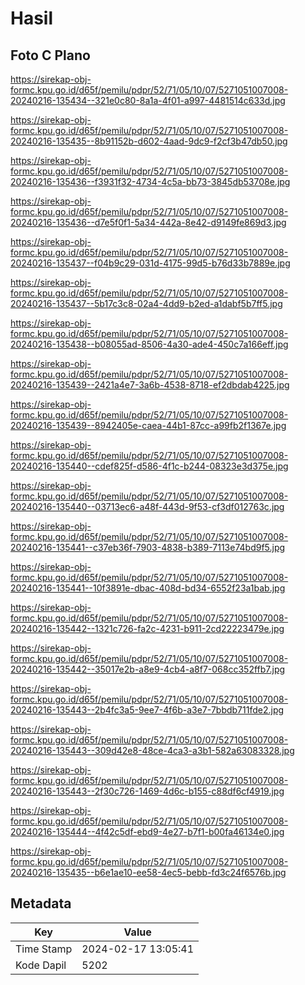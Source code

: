 # Hasil

## Foto C Plano

https://sirekap-obj-formc.kpu.go.id/d65f/pemilu/pdpr/52/71/05/10/07/5271051007008-20240216-135434--321e0c80-8a1a-4f01-a997-4481514c633d.jpg

https://sirekap-obj-formc.kpu.go.id/d65f/pemilu/pdpr/52/71/05/10/07/5271051007008-20240216-135435--8b91152b-d602-4aad-9dc9-f2cf3b47db50.jpg

https://sirekap-obj-formc.kpu.go.id/d65f/pemilu/pdpr/52/71/05/10/07/5271051007008-20240216-135436--f3931f32-4734-4c5a-bb73-3845db53708e.jpg

https://sirekap-obj-formc.kpu.go.id/d65f/pemilu/pdpr/52/71/05/10/07/5271051007008-20240216-135436--d7e5f0f1-5a34-442a-8e42-d9149fe869d3.jpg

https://sirekap-obj-formc.kpu.go.id/d65f/pemilu/pdpr/52/71/05/10/07/5271051007008-20240216-135437--f04b9c29-031d-4175-99d5-b76d33b7889e.jpg

https://sirekap-obj-formc.kpu.go.id/d65f/pemilu/pdpr/52/71/05/10/07/5271051007008-20240216-135437--5b17c3c8-02a4-4dd9-b2ed-a1dabf5b7ff5.jpg

https://sirekap-obj-formc.kpu.go.id/d65f/pemilu/pdpr/52/71/05/10/07/5271051007008-20240216-135438--b08055ad-8506-4a30-ade4-450c7a166eff.jpg

https://sirekap-obj-formc.kpu.go.id/d65f/pemilu/pdpr/52/71/05/10/07/5271051007008-20240216-135439--2421a4e7-3a6b-4538-8718-ef2dbdab4225.jpg

https://sirekap-obj-formc.kpu.go.id/d65f/pemilu/pdpr/52/71/05/10/07/5271051007008-20240216-135439--8942405e-caea-44b1-87cc-a99fb2f1367e.jpg

https://sirekap-obj-formc.kpu.go.id/d65f/pemilu/pdpr/52/71/05/10/07/5271051007008-20240216-135440--cdef825f-d586-4f1c-b244-08323e3d375e.jpg

https://sirekap-obj-formc.kpu.go.id/d65f/pemilu/pdpr/52/71/05/10/07/5271051007008-20240216-135440--03713ec6-a48f-443d-9f53-cf3df012763c.jpg

https://sirekap-obj-formc.kpu.go.id/d65f/pemilu/pdpr/52/71/05/10/07/5271051007008-20240216-135441--c37eb36f-7903-4838-b389-7113e74bd9f5.jpg

https://sirekap-obj-formc.kpu.go.id/d65f/pemilu/pdpr/52/71/05/10/07/5271051007008-20240216-135441--10f3891e-dbac-408d-bd34-6552f23a1bab.jpg

https://sirekap-obj-formc.kpu.go.id/d65f/pemilu/pdpr/52/71/05/10/07/5271051007008-20240216-135442--1321c726-fa2c-4231-b911-2cd22223479e.jpg

https://sirekap-obj-formc.kpu.go.id/d65f/pemilu/pdpr/52/71/05/10/07/5271051007008-20240216-135442--35017e2b-a8e9-4cb4-a8f7-068cc352ffb7.jpg

https://sirekap-obj-formc.kpu.go.id/d65f/pemilu/pdpr/52/71/05/10/07/5271051007008-20240216-135443--2b4fc3a5-9ee7-4f6b-a3e7-7bbdb711fde2.jpg

https://sirekap-obj-formc.kpu.go.id/d65f/pemilu/pdpr/52/71/05/10/07/5271051007008-20240216-135443--309d42e8-48ce-4ca3-a3b1-582a63083328.jpg

https://sirekap-obj-formc.kpu.go.id/d65f/pemilu/pdpr/52/71/05/10/07/5271051007008-20240216-135443--2f30c726-1469-4d6c-b155-c88df6cf4919.jpg

https://sirekap-obj-formc.kpu.go.id/d65f/pemilu/pdpr/52/71/05/10/07/5271051007008-20240216-135444--4f42c5df-ebd9-4e27-b7f1-b00fa46134e0.jpg

https://sirekap-obj-formc.kpu.go.id/d65f/pemilu/pdpr/52/71/05/10/07/5271051007008-20240216-135435--b6e1ae10-ee58-4ec5-bebb-fd3c24f6576b.jpg


## Metadata

| Key        | Value               |
| ---------- | ------------------- |
| Time Stamp | 2024-02-17 13:05:41 |
| Kode Dapil | 5202                |



